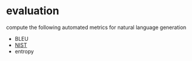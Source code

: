 # evaluation
compute the following automated metrics for natural language generation 
* BLEU
* [NIST](https://github.com/moses-smt/mosesdecoder/blob/master/scripts/generic/mteval-v14.pl)
* entropy
